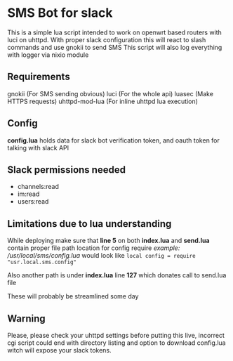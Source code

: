 # SMS Bot for slack

This is a simple lua script intended to work on openwrt based routers with luci on uhttpd.
With proper slack configuration this will react to slash commands and use gnokii to send SMS
This script will also log everything with logger via nixio module

## Requirements

gnokii (For SMS sending obvious)
luci (For the whole api)
luasec (Make HTTPS requests)
uhttpd-mod-lua (For inline uhttpd lua execution)

## Config

**config.lua** holds data for slack bot verification token, and oauth token for talking with slack API

## Slack permissions needed

 - channels:read
 - im:read
 - users:read

## Limitations due to lua understanding

While deploying make sure that **line 5** on both **index.lua** and **send.lua** contain proper file path location for config require *example: /usr/local/sms/config.lua* would look like `local config = require "usr.local.sms.config"`

Also another path is under **index.lua** line **127** which donates call to send.lua file

These will probably be streamlined some day

## Warning

Please, please check your uhttpd settings before putting this live, incorrect cgi script could end with directory listing and option to download config.lua witch will expose your slack tokens.
